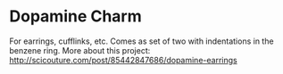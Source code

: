 Dopamine Charm
========
For earrings, cufflinks, etc. 
Comes as set of two with indentations in the benzene ring.
More about this project: http://scicouture.com/post/85442847686/dopamine-earrings
